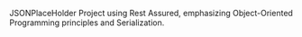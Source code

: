 JSONPlaceHolder Project using Rest Assured, emphasizing Object-Oriented Programming principles and Serialization.
